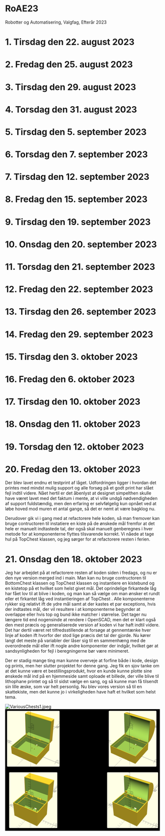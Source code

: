 # RoAE23
Robotter og Automatisering, Valgfag, Efterår 2023

# 1. Tirsdag den 22. august 2023

# 2. Fredag den 25. august 2023

# 3. Tirsdag den 29. august 2023

# 4. Torsdag den 31. august 2023

# 5. Tirsdag den 5. september 2023

# 6. Torsdag den 7.  september 2023

# 7. Tirsdag den 12. september 2023

# 8. Fredag den 15. september 2023

# 9. Tirsdag den 19. september 2023

# 10. Onsdag den 20. september 2023

# 11. Torsdag den 21. september 2023

# 12. Fredag den 22. september 2023

# 13. Tirsdag den 26. september 2023

# 14. Fredag den 29. september 2023

# 15. Tirsdag den 3. oktober 2023

# 16. Fredag den 6. oktober 2023

# 17. Tirsdag den 10. oktober 2023

# 18. Onsdag den 11. oktober 2023

# 19. Torsdag den 12. oktober 2023

# 20. Fredag den 13. oktober 2023
Der blev lavet endnu et testprint af låget. Udfordringen ligger i hvordan det printes med mindst mulig support og alle forsøg på et godt print har slået fejl indtil videre. Nået hertil er det åbenlyst at designet simpelthen skulle have været lavet med det faktum i mente, at vi ville undgå nødvendigheden af support fuldstændig, men den erfaring er selvfølgelig kun opnået ved at løbe hoved mod muren et antal gange, så det er nemt at være bagklog nu.

Derudover gik vi i gang med at refactorere hele koden, så man fremover kan bruge contructoren til instatiere en kiste på de ønskede mål fremfor at det hele er manuelt indtastede tal, der også skal manuelt genberegnes i hver metode for at komponenterne flyttes tilsvarende korrekt. Vi nåede at tage hul på TopChest klassen, og jeg sørger for at refactorere resten i ferien.

# 21. Onsdag den 18. oktober 2023
Jeg har arbejdet på at refactorere resten af koden siden i fredags, og nu er den nye version merged ind i main.
Man kan nu bruge contructoren til BottomChest klassen og TopChest klassen og instantiere en kistebund og en kistetop på et hvilket som helst givet mål. Det oprindelige firkantede låg har fået lov til at blive i koden, og man kan så vælge om man ønsker et rundt eller et firkantet låg ved instantieringen af TopChest . Alle komponenterne rykker sig relativt ift de ydre mål samt at der kastes et par exceptions, hvis der indtastes mål, der vil resultere i at komponenterne begynder at overlappe eller hvis top og bund ikke matcher i størrelse. Det tager nu længere tid end nogensinde at rendere i OpenSCAD, men det er klart også den mest præcis og generaliserede version af koden vi har haft indtil videre. Det har dertil været ret tilfredsstillende at forsøge at gennemtænke hver linje af koden ift hvorfor der stod lige præcis det tal der gjorde. Nu kører langt det meste på variabler der låser sig til en sammenhæng med de overordnede mål eller ift nogle andre komponenter der indgår, hvilket gør at sandsynligheden for fejl i beregningerne bør være minimeret.

Der er stadig mange ting man kunne overveje at forfine både i kode, design og prints, men her slutter projektet for denne gang. Jeg fik en sjov tanke om at det kunne være et bestillingsprodukt, hvor en kunde kunne plotte sine ønskede mål ind på en hjemmeside samt oploade et billede, der ville blive til lithophane printet og så til sidst vælge en sang, og så kunne man få tilsendt sin lille æske, som var helt personlig. Nu blev vores version så til en skattekiste, men det kunne jo i virkeligheden have haft et hvilket som helst tema.

![VariousChests1.jpeg](Images/VariousChests1.jpeg)
![VariousChests2.jpeg](Images/VariousChests2.jpeg)